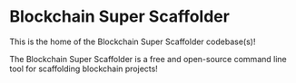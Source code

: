 # Blockchain Super Scaffolder

This is the home of the Blockchain Super Scaffolder codebase(s)!

The Blockchain Super Scaffolder is a free and open-source command line tool for scaffolding blockchain projects!
